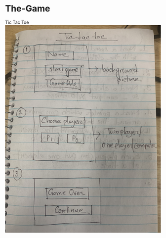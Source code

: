 # The-Game
Tic Tac Toe
![alt text](https://github.com/Bornona18/The-Game/blob/master/assest/IMG_2179.jpg "Logo Title Text 1")